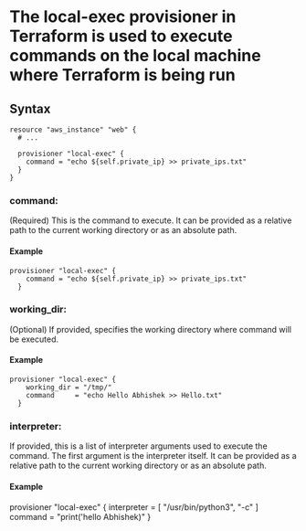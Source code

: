 # The local-exec provisioner in Terraform is used to execute commands on the local machine where Terraform is being run
## Syntax
```
resource "aws_instance" "web" {
  # ...

  provisioner "local-exec" {
    command = "echo ${self.private_ip} >> private_ips.txt"
  }
}
```
### command:
(Required) This is the command to execute. It can be provided as a relative path to the current working directory or as an absolute path.
#### Example
```
provisioner "local-exec" {
    command = "echo ${self.private_ip} >> private_ips.txt"
  }
```
### working_dir:
(Optional) If provided, specifies the working directory where command will be executed.
#### Example
```
provisioner "local-exec" {
    working_dir = "/tmp/"
    command     = "echo Hello Abhishek >> Hello.txt"
  }
```
### interpreter:
If provided, this is a list of interpreter arguments used to execute the command. The first argument is the interpreter itself. It can be provided as a relative path to the current working directory or as an absolute path.
#### Example
provisioner "local-exec" {
    interpreter = [
      "/usr/bin/python3", "-c"
]
    command = "print('hello Abhishek)"
  }
  ```
